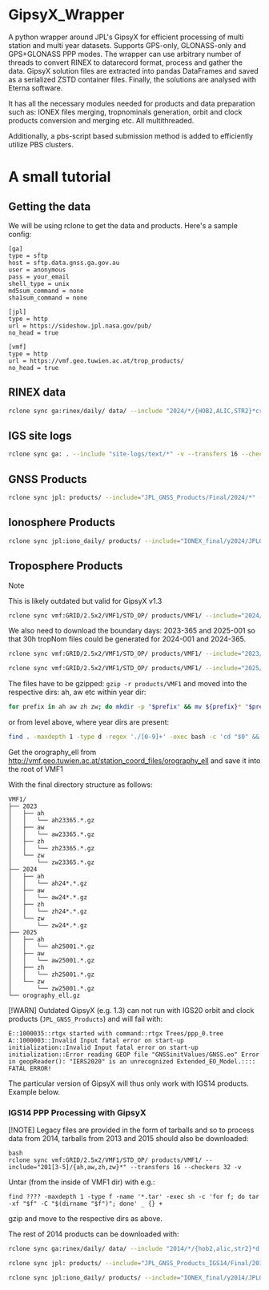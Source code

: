 # GipsyX_Wrapper
A python wrapper around JPL's GipsyX for efficient processing of multi station and multi year datasets. Supports GPS-only, GLONASS-only and GPS+GLONASS PPP modes. The wrapper can use arbitrary number of threads to convert RINEX to datarecord format, process and gather the data. GipsyX solution files are extracted into pandas DataFrames and saved as a serialized ZSTD container files. Finally, the solutions are analysed with Eterna software.

It has all the necessary modules needed for products and data preparation such as: IONEX files merging, tropnominals generation, orbit and clock products conversion and merging etc. All multithreaded.

Additionally, a pbs-script based submission method is added to efficiently utilize PBS clusters.

# A small tutorial

## Getting the data

We will be using rclone to get the data and products. Here's a sample config:
```
[ga]
type = sftp
host = sftp.data.gnss.ga.gov.au
user = anonymous
pass = your_email
shell_type = unix
md5sum_command = none
sha1sum_command = none

[jpl]
type = http
url = https://sideshow.jpl.nasa.gov/pub/
no_head = true

[vmf]
type = http
url = https://vmf.geo.tuwien.ac.at/trop_products/
no_head = true
```

## RINEX data
```bash
rclone sync ga:rinex/daily/ data/ --include "2024/*/{HOB2,ALIC,STR2}*crx.gz" -v --transfers 16 --checkers 32 --checksum
```


## IGS site logs
```bash
rclone sync ga: . --include "site-logs/text/*" -v --transfers 16 --checkers 32 --checksum
```

## GNSS Products
```bash
rclone sync jpl: products/ --include="JPL_GNSS_Products/Final/2024/*" -v --transfers 16 --checkers 32 --checksum
```

## Ionosphere Products
```bash
rclone sync jpl:iono_daily/ products/ --include="IONEX_final/y2024/JPLG*gz" -v --transfers 16 --checkers 32 --checksum
```

## Troposphere Products

>[!NOTE]
This is likely outdated but valid for GipsyX v1.3

```bash
rclone sync vmf:GRID/2.5x2/VMF1/STD_OP/ products/VMF1/ --include="2024/{ah,aw,zh,zw}*" --transfers 16 --checkers 32 -v
```
We also need to download the boundary days: 2023-365 and 2025-001 so that 30h tropNom files could be generated for 2024-001 and 2024-365.

```bash
rclone sync vmf:GRID/2.5x2/VMF1/STD_OP/ products/VMF1/ --include="2023/{ah,aw,zh,zw}23365*" --transfers 16 --checkers 32 -v
```

```bash
rclone sync vmf:GRID/2.5x2/VMF1/STD_OP/ products/VMF1/ --include="2025/{ah,aw,zh,zw}25001*" --transfers 16 --checkers 32 -v
```

The files have to be gzipped: `gzip -r products/VMF1` and moved into the respective dirs: ah, aw etc within year dir:

```bash
for prefix in ah aw zh zw; do mkdir -p "$prefix" && mv ${prefix}* "$prefix/"; done
```

or from level above, where year dirs are present:

```bash
find . -maxdepth 1 -type d -regex './[0-9]+' -exec bash -c 'cd "$0" && for p in ah aw zh zw; do mkdir -p "$p" && mv "${p}"* "$p/"; done' {} \;
```

Get the orography_ell from http://vmf.geo.tuwien.ac.at/station_coord_files/orography_ell and save it into the root of VMF1

With the final directory structure as follows:
```
VMF1/
├── 2023
│   ├── ah
│   │   └── ah23365.*.gz
│   ├── aw
│   │   └── aw23365.*.gz
│   ├── zh
│   │   └── zh23365.*.gz
│   └── zw
│       └── zw23365.*.gz
├── 2024
│   ├── ah
│   │   └── ah24*.*.gz
│   ├── aw
│   │   └── aw24*.*.gz
│   ├── zh
│   │   └── zh24*.*.gz
│   └── zw
│       └── zw24*.*.gz
├── 2025
│   ├── ah
│   │   └── ah25001.*.gz
│   ├── aw
│   │   └── aw25001.*.gz
│   ├── zh
│   │   └── zh25001.*.gz
│   └── zw
│       └── zw25001.*.gz
└── orography_ell.gz
```
[!WARN] Outdated GipsyX (e.g. 1.3) can not run with IGS20 orbit and clock products (`JPL_GNSS_Products`) and will fail with:
```
E::1000035::rtgx started with command::rtgx Trees/ppp_0.tree
A::1000003::Invalid Input fatal error on start-up initialization::Invalid Input fatal error on start-up initialization::Error reading GEOP file "GNSSinitValues/GNSS.eo" Error in geopReader(): "IERS2020" is an unrecognized Extended_EO_Model.:::: FATAL ERROR!
```
The particular version of GipsyX will thus only work with IGS14 products. Example below.


### IGS14 PPP Processing with GipsyX
[!NOTE] Legacy files are provided in the form of tarballs and so to process data from 2014, tarballs from 2013 and 2015 should also be downloaded:

```
bash
rclone sync vmf:GRID/2.5x2/VMF1/STD_OP/ products/VMF1/ --include="201[3-5]/{ah,aw,zh,zw}*" --transfers 16 --checkers 32 -v
```

Untar (from the inside of VMF1 dir) with e.g.: 
```
find ???? -maxdepth 1 -type f -name '*.tar' -exec sh -c 'for f; do tar -xf "$f" -C "$(dirname "$f")"; done' _ {} +
```
gzip and move to the respective dirs as above.

The rest of 2014 products can be downloaded with:
```bash
rclone sync ga:rinex/daily/ data/ --include "2014/*/{hob2,alic,str2}*d.gz" -v --transfers 16 --checkers 32 --checksum
```

```bash
rclone sync jpl: products/ --include="JPL_GNSS_Products_IGS14/Final/2014/*" -v --transfers 16 --checkers 32 --checksum
```


```bash
rclone sync jpl:iono_daily/ products/ --include="IONEX_final/y2014/JPLG*gz" -v --transfers 16 --checkers 32 --checksum
```


